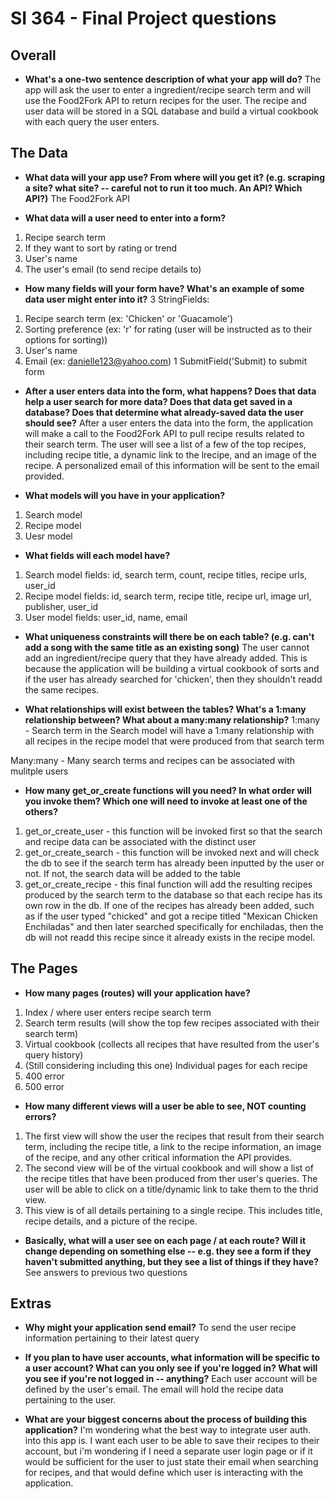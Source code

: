 # SI 364 - Final Project questions

## Overall

* **What's a one-two sentence description of what your app will do?**
The app will ask the user to enter a ingredient/recipe search term and will use the Food2Fork API to return recipes for the user. The recipe and user data will be stored in a SQL database and build a virtual cookbook with each query the user enters.

## The Data

* **What data will your app use? From where will you get it? (e.g. scraping a site? what site? -- careful not to run it too much. An API? Which API?)**
The Food2Fork API

* **What data will a user need to enter into a form?**
1) Recipe search term
2) If they want to sort by rating or trend
3) User's name
4) The user's email (to send recipe details to)

* **How many fields will your form have? What's an example of some data user might enter into it?**
3 StringFields:
1) Recipe search term (ex: 'Chicken' or 'Guacamole')
2) Sorting preference (ex: 'r' for rating (user will be instructed as to their options for sorting))
3) User's name
4) Email (ex: danielle123@yahoo.com)
1 SubmitField('Submit) to submit form

* **After a user enters data into the form, what happens? Does that data help a user search for more data? Does that data get saved in a database? Does that determine what already-saved data the user should see?**
After a user enters the data into the form, the application will make a call to the Food2Fork API to pull recipe results related to their search term. The user will see a list of a few of the top recipes, including recipe title, a dynamic link to the lrecipe, and an image of the recipe. A personalized email of this information will be sent to the email provided.

* **What models will you have in your application?**
1) Search model
2) Recipe model
3) Uesr model

* **What fields will each model have?**
1) Search model fields: id, search term, count, recipe titles, recipe urls, user_id
2) Recipe model fields: id, search term, recipe title, recipe url, image url, publisher, user_id
3) User model fields: user_id, name, email

* **What uniqueness constraints will there be on each table? (e.g. can't add a song with the same title as an existing song)**
The user cannot add an ingredient/recipe query that they have already added. This is because the application will be building a virtual cookbook of sorts and if the user has already searched for 'chicken', then they shouldn't readd the same recipes.

* **What relationships will exist between the tables? What's a 1:many relationship between? What about a many:many relationship?**
1:many - Search term in the Search model will have a 1:many relationship with all recipes in the recipe model that were produced from that search term

Many:many - Many search terms and recipes can be associated with mulitple users

* **How many get_or_create functions will you need? In what order will you invoke them? Which one will need to invoke at least one of the others?**

1) get_or_create_user - this function will be invoked first so that the search and recipe data can be associated with the distinct user
2) get_or_create_search - this function will be invoked next and will check the db to see if the search term has already been inputted by the user or not. If not, the search data will be added to the table
3) get_or_create_recipe - this final function will add the resulting recipes produced by the search term to the database so that each recipe has its own row in the db. If one of the recipes has already been added, such as if the user typed "chicked" and got a recipe titled "Mexican Chicken Enchiladas" and then later searched specifically for enchiladas, then the db will not readd this recipe since it already exists in the recipe model.

## The Pages

* **How many pages (routes) will your application have?**
1) Index / where user enters recipe search term
2) Search term results (will show the top few recipes associated with their search term)
3) Virtual cookbook (collects all recipes that have resulted from the user's query history)
4) (Still considering including this one) Individual pages for each recipe
5) 400 error
6) 500 error

* **How many different views will a user be able to see, NOT counting errors?**
1) The first view will show the user the recipes that result from their search term, including the recipe title, a link to the recipe information, an image of the recipe, and any other critical information the API provides.
2) The second view will be of the virtual cookbook and will show a list of the recipe titles that have been produced from ther user's queries. The user will be able to click on a title/dynamic link to take them to the thrid view.
3) This view is of all details pertaining to a single recipe. This includes title, recipe details, and a picture of the recipe.

* **Basically, what will a user see on each page / at each route? Will it change depending on something else -- e.g. they see a form if they haven't submitted anything, but they see a list of things if they have?**
See answers to previous two questions

## Extras

* **Why might your application send email?**
To send the user recipe information pertaining to their latest query

* **If you plan to have user accounts, what information will be specific to a user account? What can you only see if you're logged in? What will you see if you're not logged in -- anything?**
Each user account will be defined by the user's email. The email will hold the recipe data pertaining to the user.

* **What are your biggest concerns about the process of building this application?**
I'm wondering what the best way to integrate user auth. into this app is. I want each user to be able to save their recipes to their account, but i'm wondering if I need a separate user login page or if it would be sufficient for the user to just state their email when searching for recipes, and that would define which user is interacting with the application. 
